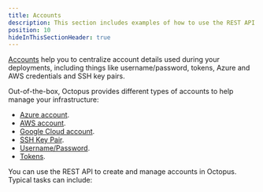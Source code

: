 ```yaml
---
title: Accounts
description: This section includes examples of how to use the REST API to create and manage accounts in Octopus.
position: 10
hideInThisSectionHeader: true
---
```


[Accounts](https://g.octopushq.com/OnboardingAccountsLearnMore) help you to centralize account details used during your deployments, including things like username/password, tokens, Azure and AWS credentials and SSH key pairs. 

Out-of-the-box, Octopus provides different types of accounts to help manage your infrastructure:

- [Azure account](/docs/infrastructure/deployment-targets/azure/index.md).
- [AWS account](/docs/infrastructure/accounts/aws/index.md).
- [Google Cloud account](/docs/infrastructure/accounts/google-cloud/index.md).
- [SSH Key Pair](/docs/infrastructure/accounts/ssh-key-pair.md).
- [Username/Password](/docs/infrastructure/accounts/username-and-password.md).
- [Tokens](/docs/infrastructure/accounts/tokens.md). 

You can use the REST API to create and manage accounts in Octopus. Typical tasks can include:
